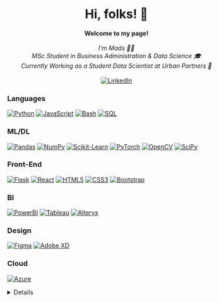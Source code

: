 <h1 align="center">Hi, folks! 🙌</h1>

<p align="center">
    <b>Welcome to my page!</b><br><br>
    <i>
        I'm Mads 🧑‍💻<br>
        MSc Student in Business Administration & Data Science 🎓<br>
        Currently Working as a Student Data Scientist at Urban Partners 🌱<br>
    </i><br>
    <a href="https://www.linkedin.com/in/hvidbergm">
        <img src="https://img.shields.io/badge/LinkedIn-blue?style=flat-square&logo=linkedin" alt="LinkedIn">
    </a>


</p>

### Languages
[![Python](https://img.shields.io/badge/python-black?style=for-the-badge&logo=python)](https://github.com/hvidbergm)
[![JavaScript](https://img.shields.io/badge/javascript-black?style=for-the-badge&logo=javascript)](https://github.com/hvidbergm)
[![Bash](https://img.shields.io/badge/bash-black?style=for-the-badge&logo=gnu-bash&logoColor=white)](https://github.com/hvidbergm)
[![SQL](https://img.shields.io/badge/sql-black?style=for-the-badge&logo=mysql)](https://github.com/hvidbergm)

### ML/DL
[![Pandas](https://img.shields.io/badge/pandas-black?style=for-the-badge&logo=pandas)](https://github.com/hvidbergm)
[![NumPy](https://img.shields.io/badge/numpy-black?style=for-the-badge&logo=numpy)](https://github.com/hvidbergm)
[![Scikit-Learn](https://img.shields.io/badge/scikit--learn-black?style=for-the-badge&logo=scikit-learn)](https://github.com/hvidbergm)
[![PyTorch](https://img.shields.io/badge/PyTorch-black?style=for-the-badge&logo=PyTorch)](https://github.com/hvidbergm)
[![OpenCV](https://img.shields.io/badge/OpenCV-black?style=for-the-badge&logo=OpenCV)](https://github.com/hvidbergm)
[![SciPy](https://img.shields.io/badge/SciPy-black?style=for-the-badge&logo=scipy)](https://github.com/hvidbergm)

### Front-End
[![Flask](https://img.shields.io/badge/flask-black?style=for-the-badge&logo=flask)](https://github.com/hvidbergm)
[![React](https://img.shields.io/badge/react-black?style=for-the-badge&logo=react)](https://github.com/hvidbergm)
[![HTML5](https://img.shields.io/badge/html5-black?style=for-the-badge&logo=html5)](https://github.com/hvidbergm)
[![CSS3](https://img.shields.io/badge/css3-black?style=for-the-badge&logo=css3)](https://github.com/hvidbergm)
[![Bootstrap](https://img.shields.io/badge/Bootstrap-black?style=for-the-badge&logo=Bootstrap)](https://github.com/hvidbergm)

### BI
[![PowerBI](https://img.shields.io/badge/powerbi-black?style=for-the-badge&logo=powerbi)](https://github.com/hvidbergm)
[![Tableau](https://img.shields.io/badge/Tableau-black?style=for-the-badge&logo=Tableau)](https://github.com/hvidbergm)
[![Alteryx](https://img.shields.io/badge/Alteryx-black?style=for-the-badge&logo=Alteryx)](https://github.com/hvidbergm)

### Design
[![Figma](https://img.shields.io/badge/figma-black?style=for-the-badge&logo=figma)](https://github.com/hvidbergm)
[![Adobe XD](https://img.shields.io/badge/adobexd-black?style=for-the-badge&logo=adobexd)](https://github.com/hvidbergm)

### Cloud
[![Azure](https://img.shields.io/badge/azure-black?style=for-the-badge&logo=microsoftazure)](https://github.com/hvidbergm)

<details>
<p align="center">
  <a href="https://github.com/hvidbergm">
    <img src="http://github-profile-summary-cards.vercel.app/api/cards/profile-details?username=hvidbergm&theme=transparent" />
  </a>
  <a href="https://github.com/hvidbergm">
    <img src="https://github-readme-streak-stats.herokuapp.com/?user=hvidbergm&hide_border=true&card_width=338&theme=transparent" />
  </a>
  <a href="https://github.com/hvidbergm">
    <img src="http://github-profile-summary-cards.vercel.app/api/cards/stats?username=hvidbergm&theme=transparent" />
  </a>
  <a href="https://github.com/hvidbergm">
    <img src="https://github-readme-stats.vercel.app/api/top-langs/?username=hvidbergm&langs_count=10&exclude_repo=&hide=jupyter%20notebook,vim%20script,cmake,makefile,batchfile,emacs%20lisp,css,html&layout=default&card_width=699&hide_border=true&theme=transparent" />
  </a>
</p>
</details>
